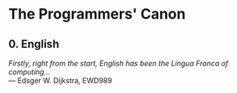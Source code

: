 # The Programmers' Canon

## 0. English

*Firstly, right from the start, English has been the Lingua Franca of computing...*<br>
&mdash; Edsger W. Dijkstra, EWD989
